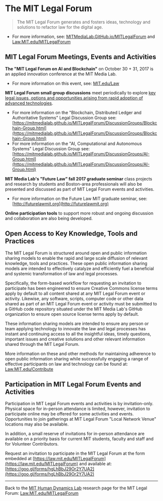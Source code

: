 # The MIT Legal Forum

> The MIT Legal Forum generates and fosters ideas, technology and solutions to refactor law for the digital age.

* For more information, see: [MITMediaLab.GitHub.io/MITLegalForum](https://mitmedialab.github.io/MITLegalForum) and [Law.MIT.edu/MITLegalForum](https://law.mit.edu/MITLegalForum)


## MIT Legal Forum Meetings, Events and Activities

**The "MIT Legal Forum on AI and Blockchain"** on October 30 + 31, 2017 is an applied innovation conference at the MIT Media Lab. 
* For more information on this event, see: [MIT.edu/Law](http://mit.edu/law)

**MIT Legal Forum small group discussions** meet periodically to explore [key legal issues, options and opportunities arising from rapid adoption of advanced technologies](https://mitmedialab.github.io/MITLegalForum/DiscussionGroups). 
* For more information on the "Blockchain, Distributed Ledger and Authoritative Systems" Legal Discussion Group see: [https://mitmedialab.github.io/MITLegalForum/DiscussionGroups/Blockchain-Group.html](https://mitmedialab.github.io/MITLegalForum/DiscussionGroups/Blockchain-Group.html)
* For more information on the "AI, Computational and Autonomous Systems" Legal Discussion Group see: [https://mitmedialab.github.io/MITLegalForum/DiscussionGroups/AI-Group.html](https://mitmedialab.github.io/MITLegalForum/DiscussionGroups/AI-Group.html)

**MIT Media Lab's "Future Law" fall 2017 graduate seminar** class projects and research by students and Boston-area professionals will also be presented and discussed as part of MIT Legal Forum events and activities.  
* For more information on the Future Law MIT graduate seminar, see: [http://futurelawmit.org](http://futurelawmit.org)

**Online participation tools** to support more robust and ongoing discussion and collaboration are also being developed.  

## Open Access to Key Knowledge, Tools and Practices

The MIT Legal Forum is structured around open and public information sharing models to enable the rapid and large scale diffusion of relevant knowledge, tools and practices.  These open public information sharing models are intended to effectively catalyze and efficiently fuel a beneficial and systemic transformation of law and legal processes.

Specifically, the form-based workflow for requesting an invitation to participate has been engineered to ensure Creative Commons license terms apply by default to all content shared at any MIT Legal Forum event or activity.  Likewise, any software, scripts, computer code or other data shared as part of an MIT Legal Forum event or activity must be submitted to a GitHub code repository situated under the MIT Media Lab's GitHub organization to ensure open source license terms apply by default.  

These information sharing models are intended to ensure any person or team applying technology to innovate the law and legal processes has instant and continuing access to all the insightful ideas, timely questions, important issues and creative solutions and other relevant information shared through the MIT Legal Forum. 

More information on these and other methods for maintaining adherence to open public information sharing while successfully engaging a range of effective participants on law and technology can be found at: [Law.MIT.edu/Contribute](https://Law.MIT.edu/Contribute)

## Participation in MIT Legal Forum Events and Activities

Participation in MIT Legal Forum events and activities is by invitation-only.  Physical space for in-person attendance is limited, however, invitation to participate online may be offered for some activities and events.  Opportunities to join gatherings at MIT Legal Forum "Local Network Venue" locations may also be available.

In addition, a small reserve of invitations for in-person attendance are available on a priority basis for current MIT students, faculty and staff and for Volunteer Contributors.  

Request an invitation to participate in the MIT Legal Forum at the form embedded at [https://law.mit.edu/MITLegalForum](https://law.mit.edu/MITLegalForum) and available at: [https://goo.gl/forms/hgLhBbJ29Or2Y7UA2](https://goo.gl/forms/hgLhBbJ29Or2Y7UA2)


-------------------------------------------------

Back to the [MIT Human Dynamics Lab](http://hd.media.mit.edu) research page for the MIT Legal Forum: [Law.MIT.edu/MITLegalForum](https://law.mit.edu/MITLegalForum)


